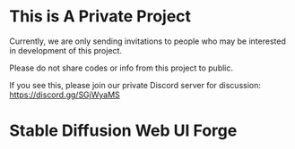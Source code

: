 # This is A Private Project

Currently, we are only sending invitations to people who may be interested in development of this project.

Please do not share codes or info from this project to public.

If you see this, please join our private Discord server for discussion: https://discord.gg/SGjWyaMS

# Stable Diffusion Web UI Forge

